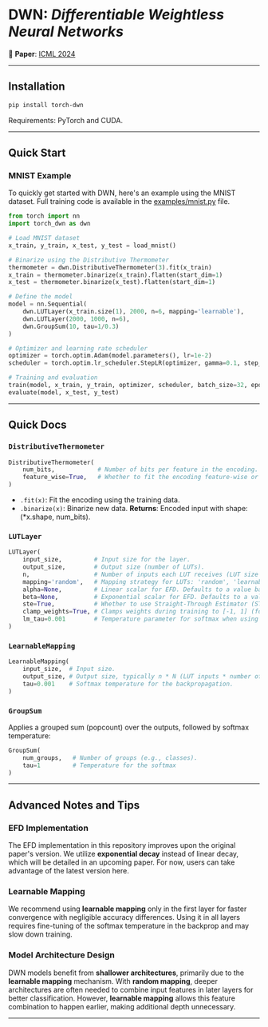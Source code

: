 
# DWN: *Differentiable Weightless Neural Networks*

📄 **Paper**: [ICML 2024](https://proceedings.mlr.press/v235/bacellar24a.html)

---

## Installation

```bash
pip install torch-dwn
```

Requirements: PyTorch and CUDA.

---

## Quick Start

### MNIST Example

To quickly get started with DWN, here's an example using the MNIST dataset. Full training code is available in the [examples/mnist.py](examples/mnist.py) file.

```python
from torch import nn
import torch_dwn as dwn

# Load MNIST dataset
x_train, y_train, x_test, y_test = load_mnist() 

# Binarize using the Distributive Thermometer
thermometer = dwn.DistributiveThermometer(3).fit(x_train)
x_train = thermometer.binarize(x_train).flatten(start_dim=1)
x_test = thermometer.binarize(x_test).flatten(start_dim=1)

# Define the model
model = nn.Sequential(
    dwn.LUTLayer(x_train.size(1), 2000, n=6, mapping='learnable'),
    dwn.LUTLayer(2000, 1000, n=6),
    dwn.GroupSum(10, tau=1/0.3)
)

# Optimizer and learning rate scheduler
optimizer = torch.optim.Adam(model.parameters(), lr=1e-2)
scheduler = torch.optim.lr_scheduler.StepLR(optimizer, gamma=0.1, step_size=14)

# Training and evaluation
train(model, x_train, y_train, optimizer, scheduler, batch_size=32, epochs=30)
evaluate(model, x_test, y_test)
```

---

## Quick Docs

### `DistributiveThermometer`

```python
DistributiveThermometer(
    num_bits,            # Number of bits per feature in the encoding.
    feature_wise=True,   # Whether to fit the encoding feature-wise or globally.
)
```
- `.fit(x)`: Fit the encoding using the training data.
- `.binarize(x)`: Binarize new data. **Returns**: Encoded input with shape: (*x.shape, num_bits).

### `LUTLayer`

```python
LUTLayer(
    input_size,         # Input size for the layer.
    output_size,        # Output size (number of LUTs).
    n,                  # Number of inputs each LUT receives (LUT size is 2^n).
    mapping='random',   # Mapping strategy for LUTs: 'random', 'learnable', or 'arange'.
    alpha=None,         # Linear scalar for EFD. Defaults to a value based on `n`.
    beta=None,          # Exponential scalar for EFD. Defaults to a value based on `n`.
    ste=True,           # Whether to use Straight-Through Estimator (STE) for binarization.
    clamp_weights=True, # Clamps weights during training to [-1, 1] (for STE).
    lm_tau=0.001        # Temperature parameter for softmax when using learnable mapping.
)
```

### `LearnableMapping`

```python
LearnableMapping(
    input_size,  # Input size.
    output_size, # Output size, typically n * N (LUT inputs * number of LUTs in the next layer).
    tau=0.001    # Softmax temperature for the backpropagation.
)
```

### `GroupSum`
Applies a grouped sum (popcount) over the outputs, followed by softmax temperature:
```python
GroupSum(
    num_groups,   # Number of groups (e.g., classes).
    tau=1         # Temperature for the softmax
)
```

---

## Advanced Notes and Tips

### **EFD Implementation**

The EFD implementation in this repository improves upon the original paper's version. We utilize **exponential decay** instead of linear decay, which will be detailed in an upcoming paper. For now, users can take advantage of the latest version here.

### **Learnable Mapping**

We recommend using **learnable mapping** only in the first layer for faster convergence with negligible accuracy differences. Using it in all layers requires fine-tuning of the softmax temperature in the backprop and may slow down training.

### **Model Architecture Design**

DWN models benefit from **shallower architectures**, primarily due to the **learnable mapping** mechanism. With **random mapping**, deeper architectures are often needed to combine input features in later layers for better classification. However, **learnable mapping** allows this feature combination to happen earlier, making additional depth unnecessary.

---
